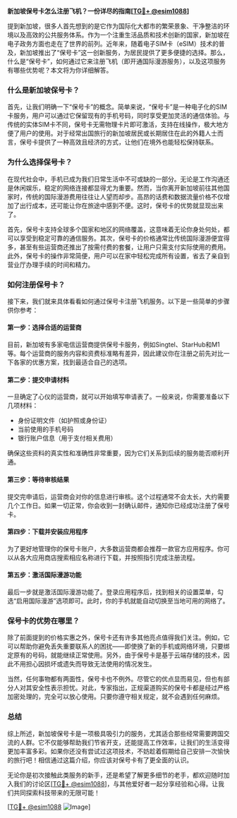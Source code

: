 **新加坡保号卡怎么注册飞机？一份详尽的指南[[TG💪+ @esim1088](https://t.me/s/esim1088)]**

提到新加坡，很多人首先想到的是它作为国际化大都市的繁荣景象、干净整洁的环境以及高效的公共服务体系。作为一个注重生活品质和技术创新的国家，新加坡在电子政务方面也走在了世界的前列。近年来，随着电子SIM卡（eSIM）技术的普及，新加坡推出了“保号卡”这一创新服务，为居民提供了更多便捷的选择。那么，什么是“保号卡”，如何通过它来注册飞机（即开通国际漫游服务），以及这项服务有哪些优势呢？本文将为你详细解答。

### 什么是新加坡保号卡？

首先，让我们明确一下“保号卡”的概念。简单来说，“保号卡”是一种电子化的SIM卡服务，用户可以通过它保留现有的手机号码，同时享受更加灵活的通信体验。与传统的实体SIM卡不同，保号卡无需物理卡片即可激活，支持在线操作，极大地方便了用户的使用。对于经常出国旅行的新加坡居民或长期居住在此的外籍人士而言，保号卡提供了一种高效且经济的方式，让他们在境外也能轻松保持联系。

### 为什么选择保号卡？

在现代社会中，手机已成为我们日常生活中不可或缺的一部分。无论是工作沟通还是休闲娱乐，稳定的网络连接都显得尤为重要。然而，当你离开新加坡前往其他国家时，传统的国际漫游费用往往让人望而却步。高昂的话费和数据流量价格不仅增加了出行成本，还可能让你在旅途中感到不便。这时，保号卡的优势就显现出来了。

首先，保号卡支持全球多个国家和地区的网络覆盖，这意味着无论你身处何处，都可以享受到稳定可靠的通信服务。其次，保号卡的价格通常比传统国际漫游便宜得多，甚至有些运营商还推出了按需付费的套餐，让用户只需支付实际使用的费用。此外，保号卡的操作非常简便，用户可以在家中轻松完成所有设置，省去了亲自到营业厅办理手续的时间和精力。

### 如何注册保号卡？

接下来，我们就来具体看看如何通过保号卡注册飞机服务。以下是一些简单的步骤供你参考：

#### 第一步：选择合适的运营商

目前，新加坡有多家电信运营商提供保号卡服务，例如Singtel、StarHub和M1等。每个运营商的服务内容和资费标准略有差异，因此建议你在注册之前先对比一下各家的优惠方案，找到最适合自己的选项。

#### 第二步：提交申请材料

一旦确定了心仪的运营商，就可以开始填写申请表了。一般来说，你需要准备以下几项材料：
- 身份证明文件（如护照或身份证）
- 当前使用的手机号码
- 银行账户信息（用于支付相关费用）

确保这些资料的真实性和准确性非常重要，因为它们关系到后续的服务能否顺利开通。

#### 第三步：等待审核结果

提交完申请后，运营商会对你的信息进行审核。这个过程通常不会太长，大约需要几个工作日。如果一切正常，你会收到一封确认邮件，通知你已经成功注册了保号卡。

#### 第四步：下载并安装应用程序

为了更好地管理你的保号卡账户，大多数运营商都会推荐一款官方应用程序。你可以从各大应用商店搜索相应名称进行下载，并按照指引完成注册流程。

#### 第五步：激活国际漫游功能

最后一步就是激活国际漫游功能了。登录应用程序后，找到相关的设置菜单，勾选“启用国际漫游”选项即可。此时，你的手机就能自动切换至当地可用的网络了。

### 保号卡的优势在哪里？

除了前面提到的价格实惠之外，保号卡还有许多其他亮点值得我们关注。例如，它可以帮助你避免丢失重要联系人的困扰——即使换了新的手机或网络环境，只要绑定原有的号码，就能继续正常使用。另外，由于保号卡是基于云端存储的技术，因此不用担心因损坏或遗失而导致无法使用的情况发生。

当然，任何事物都有两面性，保号卡也不例外。尽管它的优点显而易见，但也有部分人对其安全性表示担忧。对此，专家指出，正规渠道购买的保号卡都是经过严格加密处理的，完全可以放心使用。只要你遵守相关规定，就不会遇到任何麻烦。

### 总结

综上所述，新加坡保号卡是一项极具吸引力的服务，尤其适合那些经常需要跨国交流的人群。它不仅能够帮助我们节省开支，还能提高工作效率，让我们的生活变得更加丰富多彩。如果你还没有尝试过这项技术，不妨趁着假期给自己安排一次愉快的旅行吧！相信通过这篇介绍，你应该对保号卡有了更全面的认识。

无论你是初次接触此类服务的新手，还是希望了解更多细节的老手，都欢迎随时加入我们的讨论区[[TG💪+ @esim1088](https://t.me/s/esim1088)]，与其他爱好者一起分享经验和心得。让我们共同探索科技带来的无限可能！

[[TG💪+ @esim1088](https://t.me/s/esim1088) ![Image](https://i.postimg.cc/4NQfJmqS/Snipaste-2025-05-13-00-14-12.png)]